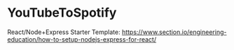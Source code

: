 # YouTubeToSpotify

React/Node+Express Starter Template: https://www.section.io/engineering-education/how-to-setup-nodejs-express-for-react/

